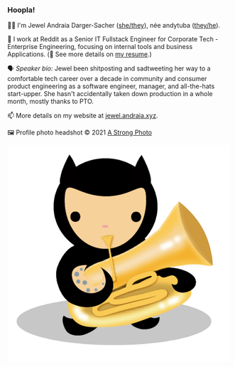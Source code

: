 ### Hoopla!

👋🏼 I'm Jewel Andraia Darger-Sacher ([she/they](https://pronoun.is/she)), née andytuba ([they/he](https://pronoun.is/they?or=he)). 

🔭 I work at Reddit as a Senior IT Fullstack Engineer for Corporate Tech - Enterprise Engineering, focusing on internal tools and business Applications. (📜 See more details on [my resume](https://jewel.andraia.xyz/resume).)

🗣️ _Speaker bio:_ Jewel been shitposting and sadtweeting her way to a comfortable tech career over a decade in community and consumer product engineering as a software engineer, manager, and all-the-hats start-upper.  She hasn't accidentally taken down production in a whole month, mostly thanks to PTO.

📫 More details on my website at [jewel.andraia.xyz](https://jewel.andraia.xyz).

🖼️ Profile photo headshot © 2021 [A Strong Photo](https://astrongphoto.com)

![The "octubacat" avatar I've used for a while](octubacat.png)

